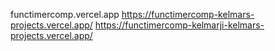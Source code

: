 functimercomp.vercel.app
https://functimercomp-kelmars-projects.vercel.app/
https://functimercomp-kelmarji-kelmars-projects.vercel.app/
